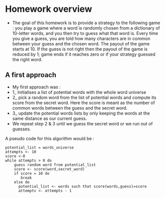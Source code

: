 # Homework overview
+ The goal of this homework is to provide a strategy to the following game : you play a game where a word is randomly chosen from a dictionary of 10-letter words, and you then try to guess what that word is. Every time you give a guess, you
are told how many characters are in common between your guess and the chosen word. The payout of the game starts at 10. If the guess is not right then the payout of the game is reduced by 1; game ends if it reaches zero or if your strategy guessed the right word.

## A first approach 
+ My first approach was :
+ 1_ Initialises a list of potential words with the whole word universe
+ 2_ pick a random word from the list of potential words and compute its score from the secret word. Here the score is meant as the number of common words between the guess and the secret word.
+ 3_ update the potential words lists by only keeping the words at the same distance as our current guess.
+ We repeat step 2 & 3 until we guess the secret word or we run out of guesses.

A pseudo code for this algorithm would be :

```
potential_list = words_universe
attempts <- 10
score <-0
while attempts > 0 do
    guess random word from potential_list    
    score <- score(word,secret_word)  
    if score = 10 do 
       break  
    else do  
      potential_list <- words such that score(words,guess)=score 
      attempts <- attempts - 1
``` 

      




